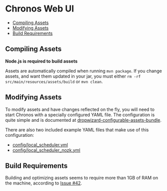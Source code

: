 # Chronos Web UI

* [Compiling Assets](#compiling-assets)
* [Modifying Assets](#modifying-assets)
* [Build Requirements](#build-requirements)

## Compiling Assets

**Node.js is required to build assets**

Assets are automatically compiled when running `mvn package`. If you change assets, and want them updated in your jar, you must either `rm -rf src/main/resources/assets/build` or `mvn clean`.

## Modifying Assets

To modify assets and have changes reflected on the fly, you will need to start Chronos with a specially configured YAML file. The configuration is quite simple and is documented at [dropwizard-configurable-assets-bundle](https://github.com/bazaarvoice/dropwizard-configurable-assets-bundle/blob/master/README.md).

There are also two included example YAML files that make use of this configuration:

* [config/local_scheduler.yml](/mesos/chronos/blob/master/config/local_scheduler.yml#L4)
* [config/local_scheduler_nozk.yml](/mesos/chronos/blob/master/config/local_scheduler_nozk.yml#L7)

## Build Requirements

Building and optimizing assets seems to require more than 1GB of RAM on
the machine, according to [Issue #42](/mesos/chronos/issues/42).
